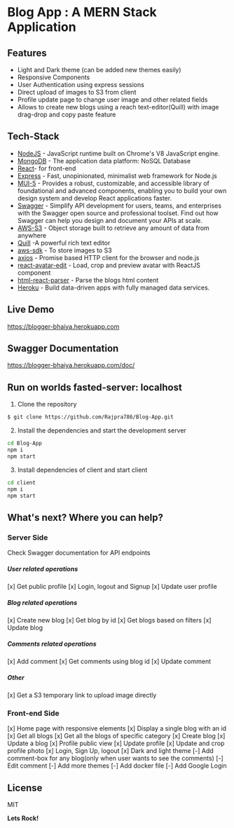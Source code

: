 # Blog App : A MERN Stack Application

## Features

- Light and Dark theme (can be added new themes easily)
- Responsive Components
- User Authentication using express sessions
- Direct upload of images to S3 from client
- Profile update page to change user image and other related fields
- Allows to create new blogs using a reach text-editor(Quill) with image drag-drop and copy paste feature

## Tech-Stack

- [NodeJS](https://nodejs.org) - JavaScript runtime built on Chrome's V8 JavaScript engine.
- [MongoDB](https://www.mongodb.com/) - The application data platform: NoSQL Database
- [React](https://reactjs.org/)- for front-end
- [Express](https://expressjs.com/) - Fast, unopinionated, minimalist web framework for Node.js
- [MUI-5](https://mui.com/getting-started/usage/) - Provides a robust, customizable, and accessible library of foundational and advanced components, enabling you to build your own design system and develop React applications faster.
- [Swagger](https://swagger.io/) - Simplify API development for users, teams, and enterprises with the Swagger open source and professional toolset. Find out how Swagger can help you design and document your APIs at scale.
- [AWS-S3](https://aws.amazon.com/s3/) - Object storage built to retrieve any amount of data from anywhere
- [Quill](https://quilljs.com/) -A powerful rich text editor
- [aws-sdk](https://aws.amazon.com/sdk-for-javascript) - To store images to S3
- [axios](https://github.com/axios/axios) - Promise based HTTP client for the browser and node.js
- [react-avatar-edit](https://www.npmjs.com/package/react-avatar-edit) - Load, crop and preview avatar with ReactJS component
- [html-react-parser](https://www.npmjs.com/package/html-react-parser) - Parse the blogs html content
- [Heroku](https://dashboard.heroku.com/) - Build data-driven apps with fully managed data services.

## Live Demo

https://blogger-bhaiya.herokuapp.com

## Swagger Documentation

https://blogger-bhaiya.herokuapp.com/doc/

## Run on worlds fasted-server: localhost

1. Clone the repository

```sh
$ git clone https://github.com/Rajpra786/Blog-App.git
```

2. Install the dependencies and start the development server

```sh
cd Blog-App
npm i
npm start
```

3. Install dependencies of client and start client

```sh
cd client
npm i
npm start
```

## What's next? Where you can help?

### Server Side

Check Swagger documentation for API endpoints

##### User related operations

[x] Get public profile
[x] Login, logout and Signup
[x] Update user profile

##### Blog related operations

[x] Create new blog
[x] Get blog by id
[x] Get blogs based on filters
[x] Update blog

##### Comments related operations

[x] Add comment
[x] Get comments using blog id
[x] Update comment

##### Other

[x] Get a S3 temporary link to upload image directly

### Front-end Side

[x] Home page with responsive elements
[x] Display a single blog with an id
[x] Get all blogs
[x] Get all the blogs of specific category
[x] Create blog
[x] Update a blog
[x] Profile public view
[x] Update profile
[x] Update and crop profile photo
[x] Login, Sign Up, logout
[x] Dark and light theme
[-] Add comment-box for any blog(only when user wants to see the comments)
[-] Edit comment
[-] Add more themes
[-] Add docker file
[-] Add Google Login

## License

MIT

**Lets Rock!**
